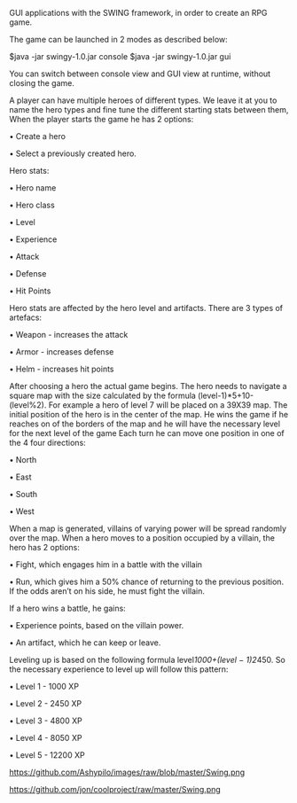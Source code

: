 GUI applications with the SWING framework, in order to create an RPG game.

The game can be launched in 2 modes as described below:

$java -jar swingy-1.0.jar console
$java -jar swingy-1.0.jar gui

You can switch between console view and GUI view at runtime, without closing the game.

A player can have multiple heroes of different types. We leave it at you to name the hero
types and fine tune the different starting stats between them, When the player starts the
game he has 2 options:

• Create a hero

• Select a previously created hero.

Hero stats:

• Hero name

• Hero class

• Level

• Experience

• Attack

• Defense

• Hit Points

Hero stats are affected by the hero level and artifacts. There are 3 types of artefacs:

• Weapon - increases the attack

• Armor - increases defense

• Helm - increases hit points
  
  After choosing a hero the actual game begins. The hero needs to navigate a square
map with the size calculated by the formula (level-1)*5+10-(level%2). For example a
hero of level 7 will be placed on a 39X39 map.
  The initial position of the hero is in the center of the map. He wins the game if he
reaches on of the borders of the map and he will have the necessary level for the next
level of the game Each turn he can move one position in one of the 4 four directions:

• North

• East

• South

• West

  When a map is generated, villains of varying power will be spread randomly over the
map. When a hero moves to a position occupied by a villain, the hero has 2 options:

• Fight, which engages him in a battle with the villain

• Run, which gives him a 50% chance of returning to the previous position. If the
odds aren’t on his side, he must fight the villain.

If a hero wins a battle, he gains:

• Experience points, based on the villain power. 

• An artifact, which he can keep or leave.

Leveling up is based on the following formula level*1000+(level − 1)2*450. So the
necessary experience to level up will follow this pattern:

• Level 1 - 1000 XP

• Level 2 - 2450 XP

• Level 3 - 4800 XP

• Level 4 - 8050 XP

• Level 5 - 12200 XP

https://github.com/Ashypilo/images/raw/blob/master/Swing.png

https://github.com/jon/coolproject/raw/master/Swing.png
